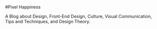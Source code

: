 #Pixel Happiness

A Blog about Design, Front-End Design, Culture, Visual Communication, Tips and Techniques, and Design Theory.


